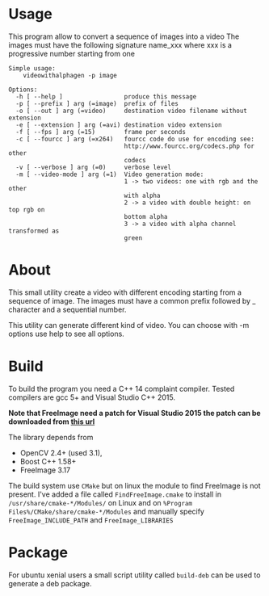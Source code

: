 # Usage

This program allow to convert a sequence of images into a video
The images must have the following signature name_xxx where xxx
is a progressive number starting from one

    Simple usage:
        videowithalphagen -p image

    Options:
      -h [ --help ]                 produce this message
      -p [ --prefix ] arg (=image)  prefix of files
      -o [ --out ] arg (=video)     destination video filename without extension
      -e [ --extension ] arg (=avi) destination video extension
      -f [ --fps ] arg (=15)        frame per seconds
      -c [ --fourcc ] arg (=x264)   fourcc code do use for encoding see:
                                    http://www.fourcc.org/codecs.php for other
                                    codecs
      -v [ --verbose ] arg (=0)     verbose level
      -m [ --video-mode ] arg (=1)  Video generation mode:
                                    1 -> two videos: one with rgb and the other
                                    with alpha
                                    2 -> a video with double height: on top rgb on
                                    bottom alpha
                                    3 -> a video with alpha channel transformed as
                                    green

# About
This small utility create a video with different encoding starting from a
sequence of image. The images must have a common prefix followed by _ character
and a sequential number.

This utility can generate different kind of video.
You can choose with -m options use help to see all options.

# Build
To build the program you need a C++ 14 complaint compiler. Tested compilers are
gcc 5+ and Visual Studio C++ 2015.

**Note that FreeImage need a patch for Visual Studio 2015 the patch can be
downloaded from [this url](https://sourceforge.net/p/freeimage/patches/108/)**

The library depends from
 * OpenCV 2.4+ (used 3.1),
 * Boost C++ 1.58+
 * FreeImage 3.17

The build system use `CMake` but on linux the module to find FreeImage is not
present. I've added a file called `FindFreeImage.cmake` to install in
`/usr/share/cmake-*/Modules/` on Linux and on
`%Program Files%/CMake/share/cmake-*/Modules` and manually specify
`FreeImage_INCLUDE_PATH` and `FreeImage_LIBRARIES`

# Package
For ubuntu xenial users a small script utility called `build-deb` can be used
to generate a deb package.
